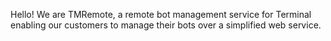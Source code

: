 Hello!
We are TMRemote, a remote bot management service for Terminal enabling our customers to manage their bots over a simplified web service.